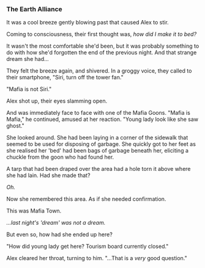 ### The Earth Alliance

It was a cool breeze gently blowing past that caused Alex to stir.

Coming to consciousness, their first thought was, *how did I make it to bed?*

It wasn't the most comfortable she'd been, but it was probably something to do with how she'd forgotten the end of the previous night. And that strange dream she had...

They felt the breeze again, and shivered. In a groggy voice, they called to their smartphone, "Siri, turn off the tower fan."

"Mafia is not Siri."

Alex shot up, their eyes slamming open.

And was immediately face to face with one of the Mafia Goons. "Mafia is Mafia," he continued, amused at her reaction. "Young lady look like she saw ghost."

She looked around. She had been laying in a corner of the sidewalk that seemed to be used for disposing of garbage. She quickly got to her feet as she realised her 'bed' had been bags of garbage beneath her, eliciting a chuckle from the goon who had found her.

A tarp that had been draped over the area had a hole torn it above where she had lain. Had she made that?

*Oh.*

Now she remembered this area. As if she needed confirmation.

This was Mafia Town.

*...last night's 'dream' was not a dream.*

But even so, how had she ended up here?

"How did young lady get here? Tourism board currently closed."

Alex cleared her throat, turning to him. "...That is a *very* good question."